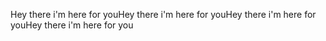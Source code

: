 Hey there i'm here for youHey there i'm here for youHey there i'm here for youHey there i'm here for you